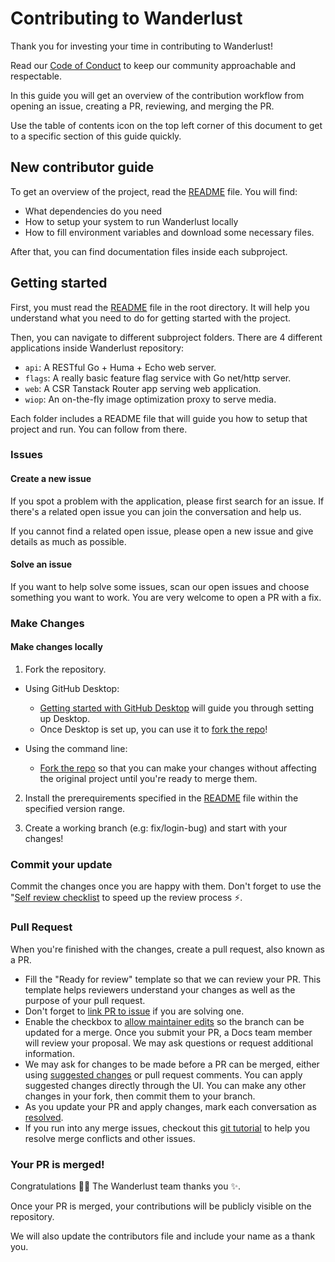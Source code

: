 # Contributing to Wanderlust <!-- omit in toc -->

Thank you for investing your time in contributing to Wanderlust!

Read our [Code of Conduct](./CODE_OF_CONDUCT.md) to keep our community approachable and respectable.

In this guide you will get an overview of the contribution workflow from opening an issue, creating a PR, reviewing, and merging the PR.

Use the table of contents icon on the top left corner of this document to get to a specific section of this guide quickly.

## New contributor guide

To get an overview of the project, read the [README](README.md) file. You will find:

- What dependencies do you need
- How to setup your system to run Wanderlust locally
- How to fill environment variables and download some necessary files.

After that, you can find documentation files inside each subproject.

## Getting started

First, you must read the [README](README.md) file in the root directory. It will help you understand what you need to do for getting started with the project.

Then, you can navigate to different subproject folders. There are 4 different applications inside Wanderlust repository:

- `api`: A RESTful Go + Huma + Echo web server.
- `flags`: A really basic feature flag service with Go net/http server.
- `web`: A CSR Tanstack Router app serving web application.
- `wiop`: An on-the-fly image optimization proxy to serve media.

Each folder includes a README file that will guide you how to setup that project and run. You can follow from there.

### Issues

#### Create a new issue

If you spot a problem with the application, please first search for an issue. If there's a related open issue you can join the conversation and help us.

If you cannot find a related open issue, please open a new issue and give details as much as possible.

#### Solve an issue

If you want to help solve some issues, scan our open issues and choose something you want to work. You are very welcome to open a PR with a fix.

### Make Changes

#### Make changes locally

1. Fork the repository.

- Using GitHub Desktop:

  - [Getting started with GitHub Desktop](https://docs.github.com/en/desktop/installing-and-configuring-github-desktop/getting-started-with-github-desktop) will guide you through setting up Desktop.
  - Once Desktop is set up, you can use it to [fork the repo](https://docs.github.com/en/desktop/contributing-and-collaborating-using-github-desktop/cloning-and-forking-repositories-from-github-desktop)!

- Using the command line:
  - [Fork the repo](https://docs.github.com/en/github/getting-started-with-github/fork-a-repo#fork-an-example-repository) so that you can make your changes without affecting the original project until you're ready to merge them.

2. Install the prerequirements specified in the [README](README.md) file within the specified version range.

3. Create a working branch (e.g: fix/login-bug) and start with your changes!

### Commit your update

Commit the changes once you are happy with them. Don't forget to use the "[Self review checklist](https://docs.github.com/en/contributing/collaborating-on-github-docs/self-review-checklist) to speed up the review process :zap:.

### Pull Request

When you're finished with the changes, create a pull request, also known as a PR.

- Fill the "Ready for review" template so that we can review your PR. This template helps reviewers understand your changes as well as the purpose of your pull request.
- Don't forget to [link PR to issue](https://docs.github.com/en/issues/tracking-your-work-with-issues/linking-a-pull-request-to-an-issue) if you are solving one.
- Enable the checkbox to [allow maintainer edits](https://docs.github.com/en/github/collaborating-with-issues-and-pull-requests/allowing-changes-to-a-pull-request-branch-created-from-a-fork) so the branch can be updated for a merge.
  Once you submit your PR, a Docs team member will review your proposal. We may ask questions or request additional information.
- We may ask for changes to be made before a PR can be merged, either using [suggested changes](https://docs.github.com/en/github/collaborating-with-issues-and-pull-requests/incorporating-feedback-in-your-pull-request) or pull request comments. You can apply suggested changes directly through the UI. You can make any other changes in your fork, then commit them to your branch.
- As you update your PR and apply changes, mark each conversation as [resolved](https://docs.github.com/en/github/collaborating-with-issues-and-pull-requests/commenting-on-a-pull-request#resolving-conversations).
- If you run into any merge issues, checkout this [git tutorial](https://github.com/skills/resolve-merge-conflicts) to help you resolve merge conflicts and other issues.

### Your PR is merged!

Congratulations :tada::tada: The Wanderlust team thanks you :sparkles:.

Once your PR is merged, your contributions will be publicly visible on the repository.

We will also update the contributors file and include your name as a thank you.

